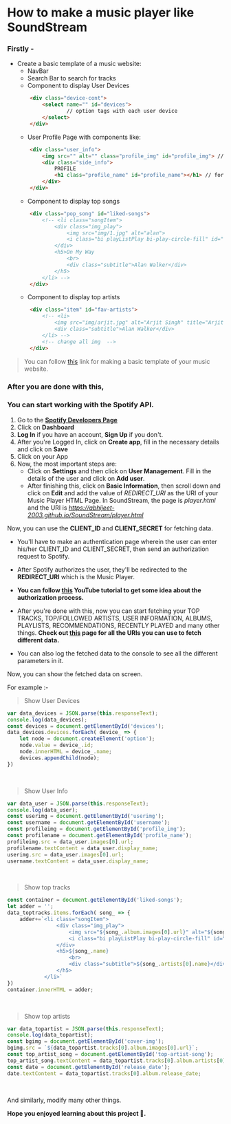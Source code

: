# How to make a music player like SoundStream 

### Firstly - 
* Create a basic template of a music website:
    * NavBar
    * Search Bar to search for tracks
    * Component to display User Devices
    ```html
        <div class="device-cont">
            <select name="" id="devices">
                    // option tags with each user device
            </select>
        </div>
    ```
    * User Profile Page with components like:
    ```html
        <div class="user_info">
            <img src="" alt="" class="profile_img" id="profile_img"> // for user image
            <div class="side_info">
                PROFILE
                <h1 class="profile_name" id="profile_name"></h1> // for user name
            </div>
        </div>
    ```
    * Component to display top songs
    ```html
        <div class="pop_song" id="liked-songs">
            <!-- <li class="songItem">
                <div class="img_play">
                    <img src="img/1.jpg" alt="alan">
                    <i class="bi playListPlay bi-play-circle-fill" id="7"></i>
                </div>
                <h5>On My Way
                    <br>
                    <div class="subtitle">Alan Walker</div>
                </h5>
            </li> -->
        </div>
    ```
    * Component to display top artists
    ```html
        <div class="item" id="fav-artists">
            <!-- <li>
                <img src="img/arjit.jpg" alt="Arjit Singh" title="Arjit Singh">
                <div class="subtitle">Alan Walker</div>
            </li> -->
            <!-- change all img  -->
        </div>
    ```
> You can follow [this](https://youtu.be/OafpiyPa63I) link for making a basic template of your music website.

### After you are done with this,
### You can start working with the Spotify API.

1. Go to the **[Spotify Developers Page](https://developer.spotify.com/)**
2. Click on **Dashboard**
3. **Log In** if you have an account, **Sign Up** if you don't.
4. After you're Logged In, click on **Create app**, fill in the necessary details and click on **Save**
5. Click on your App
6. Now, the most important steps are:
    * Click on **Settings** and then click on **User Management**. Fill in the details of the user and click on **Add user**.
    * After finishing this, click on **Basic Information**, then scroll down and click on **Edit** and add the value of *REDIRECT_URI* as the URI of your Music Player HTML Page. In SoundStream, the page is *player.html* and the URI is *https://abhijeet-2003.github.io/SoundStream/player.html*

Now, you can use the **CLIENT_ID** and **CLIENT_SECRET** for fetching data.

* You'll have to make an authentication page wherein the user can enter his/her CLIENT_ID and CLIENT_SECRET, then send an authorization request to Spotify.

* After Spotify authorizes the user, they'll be redirected to the **REDIRECT_URI** which is the Music Player.

* **You can follow [this](https://youtu.be/1vR3m0HupGI) YouTube tutorial to get some idea about the authorization process.**

* After you're done with this, now you can start fetching your TOP TRACKS, TOP/FOLLOWED ARTISTS, USER INFORMATION, ALBUMS, PLAYLISTS, RECOMMENDATIONS, RECENTLY PLAYED and many other things. **Check out [this](https://developer.spotify.com/documentation/web-api/reference/#/) page for all the URIs you can use to fetch different data.**

* You can also log the fetched data to the console to see all the different parameters in it.

Now, you can show the fetched data on screen.

For example :-<br/>
> Show User Devices
```js
var data_devices = JSON.parse(this.responseText);
console.log(data_devices);
const devices = document.getElementById('devices');
data_devices.devices.forEach( device_ => {
    let node = document.createElement('option');
    node.value = device_.id;
    node.innerHTML = device_.name;
    devices.appendChild(node);
})
```
<br/>

> Show User Info
```js
var data_user = JSON.parse(this.responseText);
console.log(data_user);
const userimg = document.getElementById('userimg');
const username = document.getElementById('username');
const profileimg = document.getElementById('profile_img');
const profilename = document.getElementById('profile_name');
profileimg.src = data_user.images[0].url;
profilename.textContent = data_user.display_name;
userimg.src = data_user.images[0].url;
username.textContent = data_user.display_name;
```
<br/>

> Show top tracks
```js
const container = document.getElementById('liked-songs');
let adder = '';
data_toptracks.items.forEach( song_ => {
    adder+=`<li class="songItem">
                <div class="img_play">
                    <img src="${song_.album.images[0].url}" alt="${song_.artists[0].name}">
                    <i class="bi playListPlay bi-play-circle-fill" id="${song_.id}" onclick="songClick('${song_.id}')"></i>
                </div>
                <h5>${song_.name}
                    <br>
                    <div class="subtitle">${song_.artists[0].name}</div>
                </h5>
            </li>`
})
container.innerHTML = adder;
```
<br/>

> Show top artists
```js
var data_topartist = JSON.parse(this.responseText);
console.log(data_topartist);
const bgimg = document.getElementById('cover-img');
bgimg.src = `${data_topartist.tracks[0].album.images[0].url}`;
const top_artist_song = document.getElementById('top-artist-song');
top_artist_song.textContent = data_topartist.tracks[0].album.artists[0].name + ' - ' + data_topartist.tracks[0].name ;
const date = document.getElementById('release_date');
date.textContent = data_topartist.tracks[0].album.release_date;
```
<br/>

And similarly, modify many other things.

**Hope you enjoyed learning about this project 🚀.**